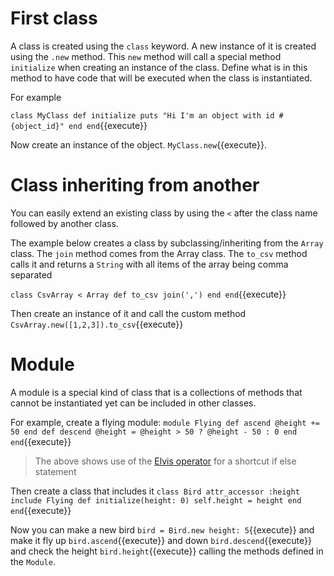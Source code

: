 # First class
A class is created using the `class` keyword. A new instance of it is created using the `.new` method.
This `new` method will call a special method `initialize` when creating an instance of the class. Define what
is in this method to have code that will be executed when the class is instantiated.

For example

`
class MyClass
  def initialize
    puts "Hi I'm an object with id #{object_id}"
  end
end
`{{execute}}
 
Now create an instance of the object. `MyClass.new`{{execute}}.

# Class inheriting from another
You can easily extend an existing class by using the `<` after the class name followed by another class.

The example below creates a class by subclassing/inheriting from the `Array` class. 
The `join` method comes from the Array class.
The `to_csv` method calls it and returns a `String` with all items of the array being comma separated

`
class CsvArray < Array
  def to_csv
    join(',')
  end
end
`{{execute}}

Then create an instance of it and call the custom method
`CsvArray.new([1,2,3]).to_csv`{{execute}}

# Module
A module is a special kind of class that is a collections of methods that cannot be instantiated yet can be included
in other classes.

For example, create a flying module:
`
module Flying
  def ascend
    @height += 50
  end
  def descend
    @height = @height > 50 ? @height - 50 : 0
  end
end
`{{execute}}

> The above shows use of the [Elvis operator](https://en.wikipedia.org/wiki/Elvis_operator) for a 
> shortcut if else statement

Then create a class that includes it
`
class Bird
  attr_accessor :height
  include Flying
  def initialize(height: 0)
    self.height = height
  end
end
`{{execute}}

Now you can make a new bird `bird = Bird.new height: 5`{{execute}} and make it 
fly up `bird.ascend`{{execute}} and down `bird.descend`{{execute}} and check the height `bird.height`{{execute}}
calling the methods defined in the `Module`. 